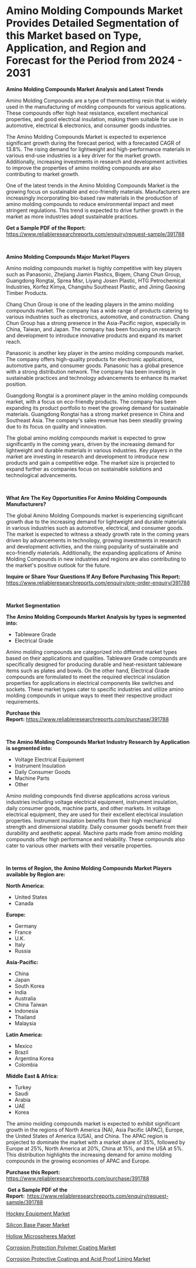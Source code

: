 <p><h1>Amino Molding Compounds Market Provides Detailed Segmentation of this Market based on Type, Application, and Region and Forecast for the Period from 2024 - 2031</h1></p><p><strong>Amino Molding Compounds Market Analysis and Latest Trends</strong></p>
<p><p>Amino Molding Compounds are a type of thermosetting resin that is widely used in the manufacturing of molding compounds for various applications. These compounds offer high heat resistance, excellent mechanical properties, and good electrical insulation, making them suitable for use in automotive, electrical & electronics, and consumer goods industries.</p><p>The Amino Molding Compounds Market is expected to experience significant growth during the forecast period, with a forecasted CAGR of 13.8%. The rising demand for lightweight and high-performance materials in various end-use industries is a key driver for the market growth. Additionally, increasing investments in research and development activities to improve the properties of amino molding compounds are also contributing to market growth.</p><p>One of the latest trends in the Amino Molding Compounds Market is the growing focus on sustainable and eco-friendly materials. Manufacturers are increasingly incorporating bio-based raw materials in the production of amino molding compounds to reduce environmental impact and meet stringent regulations. This trend is expected to drive further growth in the market as more industries adopt sustainable practices.</p></p>
<p><strong>Get a Sample PDF of the Report:&nbsp;</strong> <a href="https://www.reliableresearchreports.com/enquiry/request-sample/391788">https://www.reliableresearchreports.com/enquiry/request-sample/391788</a></p>
<p>&nbsp;</p>
<p><strong>Amino Molding Compounds Major Market Players</strong></p>
<p><p>Amino molding compounds market is highly competitive with key players such as Panasonic, Zhejiang Jiamin Plastics, Biqem, Chang Chun Group, Guangdong Rongtai, Sprea Misr, Liyang Josen Plastic, HTG Petrochemical Industries, Korfez Kimya, Changshu Southeast Plastic, and Jining Gaoxing Timber Products. </p><p>Chang Chun Group is one of the leading players in the amino molding compounds market. The company has a wide range of products catering to various industries such as electronics, automotive, and construction. Chang Chun Group has a strong presence in the Asia-Pacific region, especially in China, Taiwan, and Japan. The company has been focusing on research and development to introduce innovative products and expand its market reach.</p><p>Panasonic is another key player in the amino molding compounds market. The company offers high-quality products for electronic applications, automotive parts, and consumer goods. Panasonic has a global presence with a strong distribution network. The company has been investing in sustainable practices and technology advancements to enhance its market position.</p><p>Guangdong Rongtai is a prominent player in the amino molding compounds market, with a focus on eco-friendly products. The company has been expanding its product portfolio to meet the growing demand for sustainable materials. Guangdong Rongtai has a strong market presence in China and Southeast Asia. The company's sales revenue has been steadily growing due to its focus on quality and innovation.</p><p>The global amino molding compounds market is expected to grow significantly in the coming years, driven by the increasing demand for lightweight and durable materials in various industries. Key players in the market are investing in research and development to introduce new products and gain a competitive edge. The market size is projected to expand further as companies focus on sustainable solutions and technological advancements.</p></p>
<p>&nbsp;</p>
<p><strong>What Are The Key Opportunities For Amino Molding Compounds Manufacturers?</strong></p>
<p><p>The global Amino Molding Compounds market is experiencing significant growth due to the increasing demand for lightweight and durable materials in various industries such as automotive, electrical, and consumer goods. The market is expected to witness a steady growth rate in the coming years driven by advancements in technology, growing investments in research and development activities, and the rising popularity of sustainable and eco-friendly materials. Additionally, the expanding applications of Amino Molding Compounds in new industries and regions are also contributing to the market's positive outlook for the future.</p></p>
<p><strong>Inquire or Share Your Questions If Any Before Purchasing This Report:</strong> <a href="https://www.reliableresearchreports.com/enquiry/pre-order-enquiry/391788">https://www.reliableresearchreports.com/enquiry/pre-order-enquiry/391788</a></p>
<p>&nbsp;</p>
<p><strong>Market Segmentation</strong></p>
<p><strong>The Amino Molding Compounds Market Analysis by types is segmented into:</strong></p>
<p><ul><li>Tableware Grade</li><li>Electrical Grade</li></ul></p>
<p><p>Amino molding compounds are categorized into different market types based on their applications and qualities. Tableware Grade compounds are specifically designed for producing durable and heat-resistant tableware items such as plates and bowls. On the other hand, Electrical Grade compounds are formulated to meet the required electrical insulation properties for applications in electrical components like switches and sockets. These market types cater to specific industries and utilize amino molding compounds in unique ways to meet their respective product requirements.</p></p>
<p><strong>Purchase this Report:&nbsp;</strong><a href="https://www.reliableresearchreports.com/purchase/391788">https://www.reliableresearchreports.com/purchase/391788</a></p>
<p>&nbsp;</p>
<p><strong>The Amino Molding Compounds Market Industry Research by Application is segmented into:</strong></p>
<p><ul><li>Voltage Electrical Equipment</li><li>Instrument Insulation</li><li>Daily Consumer Goods</li><li>Machine Parts</li><li>Other</li></ul></p>
<p><p>Amino molding compounds find diverse applications across various industries including voltage electrical equipment, instrument insulation, daily consumer goods, machine parts, and other markets. In voltage electrical equipment, they are used for their excellent electrical insulation properties. Instrument insulation benefits from their high mechanical strength and dimensional stability. Daily consumer goods benefit from their durability and aesthetic appeal. Machine parts made from amino molding compounds offer high performance and reliability. These compounds also cater to various other markets with their versatile properties.</p></p>
<p>&nbsp;</p>
<p><strong>In terms of Region, the Amino Molding Compounds Market Players available by Region are:</strong></p>
<p>
    <p> <strong> North America: </strong>
        <ul>
            <li>United States</li>
            <li>Canada</li>
        </ul>
        </p> 
    <p> <strong> Europe: </strong>
        <ul>
            <li>Germany</li>
            <li>France</li>
            <li>U.K.</li>
            <li>Italy</li>
            <li>Russia</li>
        </ul>
        </p> 
    <p> <strong> Asia-Pacific: </strong>
        <ul>
            <li>China</li>
            <li>Japan</li>
            <li>South Korea</li>
            <li>India</li>
            <li>Australia</li>
            <li>China Taiwan</li>
            <li>Indonesia</li>
            <li>Thailand</li>
            <li>Malaysia</li>
        </ul>
        </p> 
    <p> <strong> Latin America: </strong>
        <ul>
            <li>Mexico</li>
            <li>Brazil</li>
            <li>Argentina Korea</li>
            <li>Colombia</li>
        </ul>
        </p> 
    <p> <strong> Middle East & Africa: </strong>
        <ul>
            <li>Turkey</li>
            <li>Saudi</li>
            <li>Arabia</li>
            <li>UAE</li>
            <li>Korea</li>
        </ul>
    </p>
    </p>
<p><p>The amino molding compounds market is expected to exhibit significant growth in the regions of North America (NA), Asia Pacific (APAC), Europe, the United States of America (USA), and China. The APAC region is projected to dominate the market with a market share of 35%, followed by Europe at 25%, North America at 20%, China at 15%, and the USA at 5%. This distribution highlights the increasing demand for amino molding compounds in the growing economies of APAC and Europe.</p></p>
<p><strong>Purchase this Report: </strong><a href="https://www.reliableresearchreports.com/purchase/391788">https://www.reliableresearchreports.com/purchase/391788</a></p>
<p>&nbsp;<strong>Get a Sample PDF of the Report:&nbsp;&nbsp;</strong><a href="https://www.reliableresearchreports.com/enquiry/request-sample/391788">https://www.reliableresearchreports.com/enquiry/request-sample/391788</a></p>
<p><strong></strong></p>
<p><p><a href="https://view.publitas.com/reportprime-1/hockey-equipment-market-size-market-share-and-global-market-analysis-report-2024-2031/">Hockey Equipment Market</a></p><p><a href="https://github.com/nancykennedykellievqfqt2/Market-Research-Report-List-1/blob/main/silicon-base-paper-market.md">Silicon Base Paper Market</a></p><p><a href="https://view.publitas.com/reportprime-1/hollow-microspheres-market-growth-market-trends-covid-19-impact-and-forecasts-for-period-from-2024-2031/">Hollow Microspheres Market</a></p><p><a href="https://meowing-canidae-761.notion.site/Corrosion-Protection-Polymer-Coating-Market-Growth-Market-Trends-COVID-19-Impact-and-Forecasts-fo-ce42c928bc104986b81bf0b97761dfcd">Corrosion Protection Polymer Coating Market</a></p><p><a href="https://sudsy-motorcycle-bbc.notion.site/Corrosion-Protective-Coatings-and-Acid-Proof-Lining-Market-Research-Report-Forecasted-for-Period-fro-b62e1c74f35447afbdc5ce7870f02caa">Corrosion Protective Coatings and Acid Proof Lining Market</a></p></p>